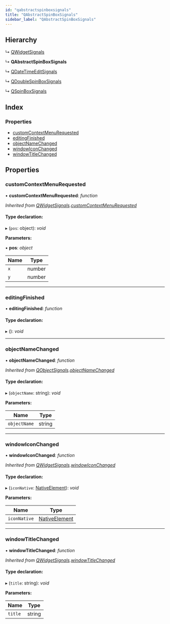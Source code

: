 ```yaml
---
id: "qabstractspinboxsignals"
title: "QAbstractSpinBoxSignals"
sidebar_label: "QAbstractSpinBoxSignals"
---
```


## Hierarchy

  ↳ [QWidgetSignals](qwidgetsignals.md)

  ↳ **QAbstractSpinBoxSignals**

  ↳ [QDateTimeEditSignals](qdatetimeeditsignals.md)

  ↳ [QDoubleSpinBoxSignals](qdoublespinboxsignals.md)

  ↳ [QSpinBoxSignals](qspinboxsignals.md)

## Index

### Properties

* [customContextMenuRequested](qabstractspinboxsignals.md#customcontextmenurequested)
* [editingFinished](qabstractspinboxsignals.md#editingfinished)
* [objectNameChanged](qabstractspinboxsignals.md#objectnamechanged)
* [windowIconChanged](qabstractspinboxsignals.md#windowiconchanged)
* [windowTitleChanged](qabstractspinboxsignals.md#windowtitlechanged)

## Properties

###  customContextMenuRequested

• **customContextMenuRequested**: *function*

*Inherited from [QWidgetSignals](qwidgetsignals.md).[customContextMenuRequested](qwidgetsignals.md#customcontextmenurequested)*

#### Type declaration:

▸ (`pos`: object): *void*

**Parameters:**

▪ **pos**: *object*

Name | Type |
------ | ------ |
`x` | number |
`y` | number |

___

###  editingFinished

• **editingFinished**: *function*

#### Type declaration:

▸ (): *void*

___

###  objectNameChanged

• **objectNameChanged**: *function*

*Inherited from [QObjectSignals](qobjectsignals.md).[objectNameChanged](qobjectsignals.md#objectnamechanged)*

#### Type declaration:

▸ (`objectName`: string): *void*

**Parameters:**

Name | Type |
------ | ------ |
`objectName` | string |

___

###  windowIconChanged

• **windowIconChanged**: *function*

*Inherited from [QWidgetSignals](qwidgetsignals.md).[windowIconChanged](qwidgetsignals.md#windowiconchanged)*

#### Type declaration:

▸ (`iconNative`: [NativeElement](../globals.md#nativeelement)): *void*

**Parameters:**

Name | Type |
------ | ------ |
`iconNative` | [NativeElement](../globals.md#nativeelement) |

___

###  windowTitleChanged

• **windowTitleChanged**: *function*

*Inherited from [QWidgetSignals](qwidgetsignals.md).[windowTitleChanged](qwidgetsignals.md#windowtitlechanged)*

#### Type declaration:

▸ (`title`: string): *void*

**Parameters:**

Name | Type |
------ | ------ |
`title` | string |

